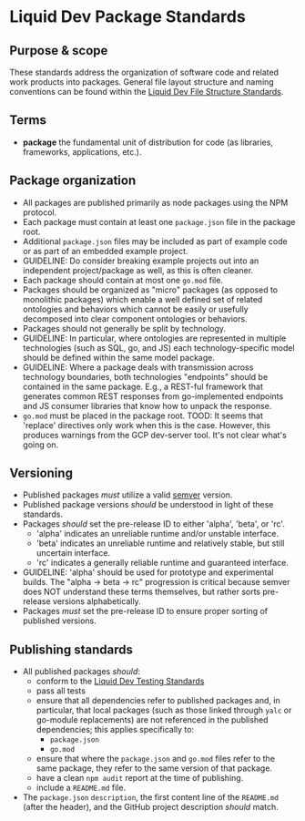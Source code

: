 # Liquid Dev Package Standards

## Purpose & scope

These standards address the organization of software code and related work products into packages. General file layout structure and naming conventions can be found within the [Liquid Dev File Structure Standards](./file-structure-standards.md).

## Terms

* **package** the fundamental unit of distribution for code (as libraries, frameworks, applications, etc.).

## Package organization

* All packages are published primarily as node packages using the NPM protocol.
* Each package must contain at least one `package.json` file in the package root.
* Additional `package.json` files may be included as part of example code or as part of an embedded example project.
* GUIDELINE: Do consider breaking example projects out into an independent project/package as well, as this is often cleaner.
* Each package should contain at most one `go.mod` file.
* Packages should be organized as "micro" packages (as opposed to monolithic packages) which enable a well defined set of related ontologies and behaviors which cannot be easily or usefully decomposed into clear component ontologies or behaviors.
* Packages should not generally be split by technology.
* GUIDELINE: In particular, where ontologies are represented in multiple technologies (such as SQL, go, and JS) each technology-specific model should be defined within the same model package.
* GUIDELINE: Where a package deals with transmission across technology boundaries, both technologies "endpoints" should be contained in the same package. E.g., a REST-ful framework that generates common REST responses from go-implemented endpoints and JS consumer libraries that know how to unpack the response.
* `go.mod` must be placed in the package root. TOOD: It seems that 'replace' directives only work when this is the case. However, this produces warnings from the GCP dev-server tool. It's not clear what's going on.

## Versioning

* Published packages *must* utilize a valid [semver](https://semver.org/) version.
* Published package versions *should* be understood in light of these standards.
* Packages *should* set the pre-release ID to either 'alpha', 'beta', or 'rc'.
  * 'alpha' indicates an unreliable runtime and/or unstable interface.
  * 'beta' indicates an unreliable runtime and relatively stable, but still uncertain interface.
  * 'rc' indicates a generally reliable runtime and guaranteed interface.
* GUIDELINE: 'alpha' should be used for prototype and experimental builds. The "alpha -> beta -> rc" progression is critical because semver does NOT understand these terms themselves, but rather sorts pre-release versions alphabetically.
* Packages *must* set the pre-release ID to ensure proper sorting of published versions.

## Publishing standards

* All published packages *should*:
  * conform to the [Liquid Dev Testing Standards](./testing-standards.md)
  * pass all tests
  * ensure that all dependencies refer to published packages and, in particular, that local packages (such as those linked through `yalc` or go-module replacements) are not referenced in the published dependencies; this applies specifically to:
    * `package.json`
    * `go.mod`
  * ensure that where the `package.json` and `go.mod` files refer to the same package, they refer to the same version of that package.
  * have a clean `npm audit` report at the time of publishing.
  * include a `README.md` file.
* The `package.json` `description`, the first content line of the `README.md` (after the header), and the GitHub project description *should* match.
